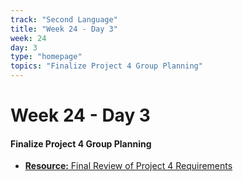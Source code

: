 ```yaml
---
track: "Second Language"
title: "Week 24 - Day 3"
week: 24
day: 3
type: "homepage"
topics: "Finalize Project 4 Group Planning"
---
```


# Week 24 - Day 3

#### Finalize Project 4 Group Planning

- [**Resource:** Final Review of Project 4 Requirements](/unit-projects/unit-four-project-requirements)
